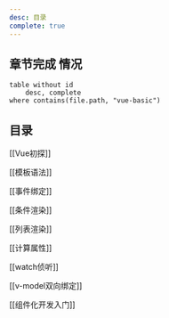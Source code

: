 ```yaml
---
desc: 目录
complete: true
---
```


## 章节完成 情况

```dataview
table without id
	desc, complete
where contains(file.path, "vue-basic")
```

## 目录

[[Vue初探]]

[[模板语法]]

[[事件绑定]]

[[条件渲染]]

[[列表渲染]]

[[计算属性]]

[[watch侦听]]

[[v-model双向绑定]]

[[组件化开发入门]]
